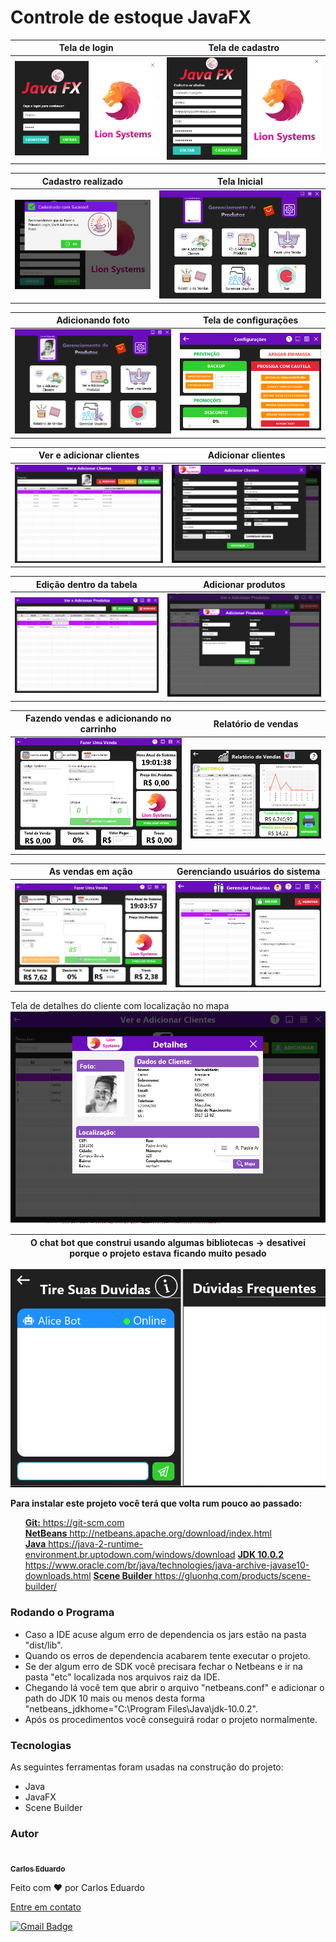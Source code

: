 <h1>Controle de estoque JavaFX</h1>

Tela de login              |  Tela de cadastro
:-------------------------:|:-------------------------:
![](img/image-project-16.png)  |  ![](img/image-project-01.png)

Cadastro realizado              |  Tela Inicial
:-------------------------:|:-------------------------:
![](img/image-project-02.png)  |  ![](img/image-project-03.png)

Adicionando foto            |  Tela de configurações
:-------------------------:|:-------------------------:
![](img/image-project-04.png)  |  ![](img/image-project-05.png)

Ver e adicionar clientes       |  Adicionar clientes
:-------------------------:|:-------------------------:
![](img/image-project-06.png)  |  ![](img/image-project-07.png)

Edição dentro da tabela      |  Adicionar produtos
:-------------------------:|:-------------------------:
![](img/image-project-08.png)  |  ![](img/image-project-09.png)

Fazendo vendas e adicionando no carrinho             |  Relatório de vendas
:-------------------------:|:-------------------------:
![](img/image-project-11.png)  |  ![](img/image-project-12.png)

As vendas em ação     |  Gerenciando usuários do sistema
:-------------------------:|:-------------------------:
![](img/image-project-13.png)  |  ![](img/image-project-14.png)

Tela de detalhes do cliente com localização no mapa
![](img/image-project-17.png)

O chat bot que construi usando algumas bibliotecas -> desativei porque o projeto estava ficando muito pesado     |
:-------------------------:|
![](img/image-project-15.png)

<p style="font-weight: bold">Para instalar este projeto você terá que volta rum pouco ao passado:</p>
<ul>
    <a href="https://git-scm.com"><span style="font-weight: bold">Git:</span> 
    https://git-scm.com</a>
    <br>
    <a href="http://netbeans.apache.org/download/index.html"><span style="font-weight: bold">NetBeans</span> 
    http://netbeans.apache.org/download/index.html</a>    
     <br>
     <a href="https://java-2-runtime-environment.br.uptodown.com/windows/download">
    <span style="font-weight: bold">Java</span>
     https://java-2-runtime-environment.br.uptodown.com/windows/download</a>
     <a href="https://www.oracle.com/br/java/technologies/java-archive-javase10-downloads.html">
    <span style="font-weight: bold">JDK 10.0.2</span>
     https://www.oracle.com/br/java/technologies/java-archive-javase10-downloads.html</a>
     <a href="https://gluonhq.com/products/scene-builder/">
    <span style="font-weight: bold">Scene Builder</span>
     https://gluonhq.com/products/scene-builder/</a>
</ul>

### Rodando o Programa

<ul>
    <li>Caso a IDE acuse algum erro de dependencia os jars estão na pasta "dist/lib".</li>
    <li>Quando os erros de dependencia acabarem tente executar o projeto.</li>
    <li>Se der algum erro de SDK você precisara fechar o Netbeans e ir na pasta "etc" localizada nos arquivos raiz da IDE.</li>
    <li>Chegando lá você tem que abrir o arquivo "netbeans.conf" e adicionar o path do JDK 10 mais ou menos desta forma "netbeans_jdkhome="C:\Program Files\Java\jdk-10.0.2". </li>
    <li>Após os procedimentos você conseguirá rodar o projeto normalmente.</li>
</ul>

### Tecnologias

<p>As seguintes ferramentas foram usadas na construção do projeto:</p>
<ul>
    <li>Java</li>
    <li>JavaFX</li>
    <li>Scene Builder</li>
</ul>

### Autor

<a href="">
 <img style="border-radius: 50%;" src="https://avatars.githubusercontent.com/u/50811913?s=460&u=e1c04894465fe053a294c52018828a33e47d1dd4&v=4" width="100px;" alt=""/>
 <br />
 <sub><b>Carlos Eduardo</b></sub></a>


Feito com ❤️ por Carlos Eduardo

<a href="mailto:carloseduardodiasbatista@gmail.com">Entre em contato</a>

[![Gmail Badge](https://img.shields.io/badge/-carloseduardodiasbatista@gmail.com-c14438?style=flat-square&logo=Gmail&logoColor=white&link=mailto:carloseduardodiasbatista@gmail.com)](mailto:carloseduardodiasbatista@gmail.com)

